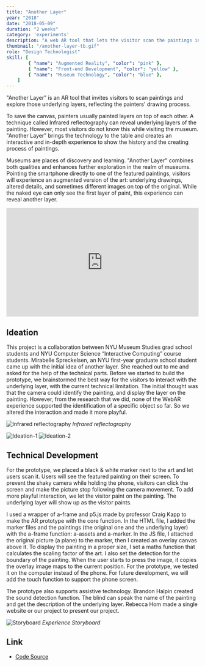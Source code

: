 ```yaml
---
title: "Another Layer"
year: "2018"
date: "2018-05-09"
duration: "2 weeks"
category: 'experiments'
description: "A web AR tool that lets the visitor scan the paintings in museums and explore underlying layers."
thumbnail: "/another-layer-tb.gif"
role: "Design Technologist"
skill: [
        { "name": "Augmented Reality", "color": "pink" },
        { "name": "Front-end Development", "color": "yellow" },
        { "name": "Museum Technology", "color": "blue" },
    ]
---
```


"Another Layer" is an AR tool that invites visitors to scan paintings and explore those underlying layers, reflecting the painters' drawing process.

To save the canvas, painters usually painted layers on top of each other. A technique called Infrared reflectography can reveal underlying layers of the painting. However, most visitors do not know this while visiting the museum. "Another Layer" brings the technology to the table and creates an interactive and in-depth experience to show the history and the creating process of paintings.

Museums are places of discovery and learning. "Another Layer" combines both qualities and enhances further exploration in the realm of museums. Pointing the smartphone directly to one of the featured paintings, visitors will experience an augmented version of the art: underlying drawings, altered details, and sometimes different images on top of the original. While the naked eye can only see the first layer of paint, this experience can reveal another layer.

<div style="padding:56.25% 0 0 0;position:relative;"><iframe src="https://player.vimeo.com/video/266410200" style="position:absolute;top:0;left:0;width:100%;height:100%;" frameborder="0" allow="autoplay; fullscreen" allowfullscreen></iframe></div><script src="https://player.vimeo.com/api/player.js"></script>

## Ideation

This project is a collaboration between NYU Museum Studies grad school students and NYU Computer Science “Interactive Computing” course students. Mirabelle Spreckelsen, an NYU first-year graduate school student came up with the initial idea of another layer. She reached out to me and asked for the help of the technical parts. Before we started to build the prototype, we brainstormed the best way for the visitors to interact with the underlying layer, with the current technical limitation. The initial thought was that the camera could identify the painting, and display the layer on the painting. However, from the research that we did, none of the WebAR experience supported the identification of a specific object so far. So we altered the interaction and made it more playful.

![Infrared reflectography](/another-layer/reflectography.png)
_Infrared reflectography_

![Ideation-1](/another-layer/ideation-1.png)
![Ideation-2](/another-layer/ideation-2.png)

## Technical Development

For the prototype, we placed a black & white marker next to the art and let users scan it. Users will see the featured painting on their screen. To prevent the shaky camera while holding the phone, visitors can click the screen and make the picture stop following the camera movement. To add more playful interaction, we let the visitor paint on the painting. The underlying layer will show up as the visitor paints.

I used a wrapper of a-frame and p5.js made by professor Craig Kapp to make the AR prototype with the core function. In the HTML file, I added the marker files and the paintings (the original one and the underlying layer) with the a-frame function: a-assets and a-marker. In the JS file, I attached the original picture (a plane) to the marker, then I created an overlay canvas above it. To display the painting in a proper size, I set a maths function that calculates the scaling factor of the art. I also set the detection for the boundary of the painting. When the user starts to press the image, it copies the overlay image maps to the current position. For the prototype, we tested it on the computer instead of the phone. For future development, we will add the touch function to support the phone screen.

The prototype also supports assistive technology. Brandon Halpin created the sound detection function. The blind can speak the name of the painting and get the description of the underlying layer. Rebecca Hom made a single website or our project to present our project.

![Storyboard](/another-layer/ux-1.png)
_Experience Storyboard_

## Link

- [Code Source](https://github.com/zeyaoli/Another-Layer)
